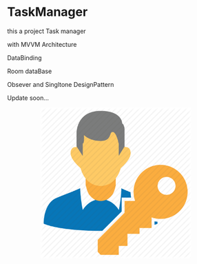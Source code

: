 # TaskManager
this a project Task manager


with MVVM Architecture


DataBinding


Room dataBase


Obsever and Singltone DesignPattern


Update soon...


<p align="center">
  <img src="16-166560_log-clipart-user-profile-user-login-icon-png.png" width="350" title="hover text">
</p>
